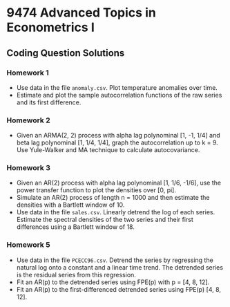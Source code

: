 # 9474 Advanced Topics in Econometrics I

## Coding Question Solutions

### Homework 1

- Use data in the file `anomaly.csv`. Plot temperature anomalies over time.
- Estimate and plot the sample autocorrelation functions of the raw series and its first difference.

### Homework 2

- Given an ARMA(2, 2) process with alpha lag polynominal [1, -1, 1/4] and beta lag polynominal [1, 1/4, 1/4], graph the autocorrelation up to k = 9. Use Yule-Walker and MA technique to calculate autocovariance.

### Homework 3

- Given an AR(2) process with alpha lag polynominal [1, 1/6, -1/6], use the power transfer function to plot the densities over [0, pi].
- Simulate an AR(2) process of length n = 1000 and then estimate the densities with a Bartlett window of 10.
- Use data in the file `sales.csv`. Linearly detrend the log of each series. Estimate the spectral densities of the two series and their first differences using a Bartlett window of 18.

### Homework 5

- Use data in the file `PCECC96.csv`. Detrend the series by regressing the natural log onto a constant and a linear time trend. The detrended series is the residual series from this regression.
- Fit an AR(p) to the detrended series using FPE(p) with p = [4, 8, 12].
- Fit an AR(p) to the first-differenced detrended series using FPE(p) [4, 8, 12].
